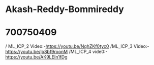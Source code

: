 # Akash-Reddy-Bommireddy
# 700750409
/ ML_ICP_2 Video:-https://youtu.be/NqhZKf0tyc0
 /ML_ICP_3 Video:- https://youtu.be/jb8bf9roonM
/ML_ICP_4 vide0:- https://youtu.be/AK9LEIn1fDg
